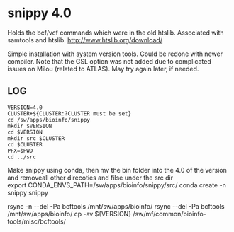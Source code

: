 snippy 4.0
============

Holds the bcf/vcf commands which were in the old htslib. Associated with samtools and htslib.
<http://www.htslib.org/download/>


Simple installation with system version tools. Could be redone with newer compiler.
Note that the GSL option was not added due to complicated issues on Milou (related to ATLAS).
May try again later, if needed.


LOG
---

    VERSION=4.0
    CLUSTER+${CLUSTER:?CLUSTER must be set}
    cd /sw/apps/bioinfo/snippy
    mkdir $VERSION
    cd $VERSION
    mkdir src $CLUSTER
    cd $CLUSTER
    PFX=$PWD
    cd ../src

Make snippy using conda, then mv the bin folder into the 4.0 of the version and removeall other direcoties and filse under the src dir       
export CONDA_ENVS_PATH=/sw/apps/bioinfo/snippy/src/
conda create -n snippy  snippy


rsync -n --del -Pa bcftools /mnt/sw/apps/bioinfo/
rsync --del -Pa bcftools /mnt/sw/apps/bioinfo/
cp -av ${VERSION} /sw/mf/common/bioinfo-tools/misc/bcftools/

